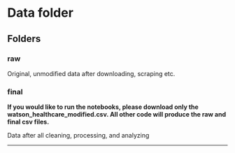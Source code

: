# Data folder

## Folders

### raw
Original, unmodified data after downloading, scraping etc.

### final
**If you would like to run the notebooks, please download only the watson_healthcare_modified.csv. All other code will produce the raw and final csv files.**

Data after all cleaning, processing, and analyzing

---
